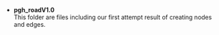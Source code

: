 - **pgh_roadV1.0** <br>
This folder are files including our first attempt result of creating nodes and edges.